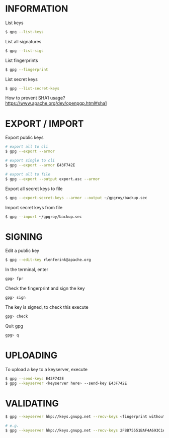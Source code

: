 
# INFORMATION

List keys
```bash
$ gpg --list-keys
```

List all signatures
```bash
$ gpg --list-sigs
```

List fingerprints
```bash
$ gpg --fingerprint
```

List secret keys
```bash
$ gpg --list-secret-keys
```

How to prevent SHA1 usage?
https://www.apache.org/dev/openpgp.html#sha1

# EXPORT / IMPORT

Export public keys
```bash
# export all to cli
$ gpg --export --armor

# export single to cli
$ gpg --export --armor E43F742E

# export all to file
$ gpg --export --output export.asc --armor
```

Export all secret keys to file
```bash
$ gpg --export-secret-keys --armor --output ~/gpgroy/backup.sec
```

Import secret keys from file
```bash
$ gpg --import ~/gpgroy/backup.sec
```

# SIGNING

Edit a public key
```bash
$ gpg --edit-key rlenferink@apache.org
```

In the terminal, enter
```bash
gpg> fpr
```

Check the fingerprint and sign the key
```bash
gpg> sign
```

The key is signed, to check this execute
```bash
gpg> check
```

Quit gpg
```bash
gpg> q
```

# UPLOADING

To upload a key to a keyserver, execute
```bash
$ gpg --send-keys E43F742E
$ gpg --keyserver <keyserver here> --send-key E43F742E
```

# VALIDATING

```bash
$ gpg --keyserver hkp://keys.gnupg.net --recv-keys <fingerprint without spaces here>

# e.g.
$ gpg --keyserver hkp://keys.gnupg.net --recv-keys 2F8B75551BAF4A693C1A7F9A8C7B8F00E43F742E
```